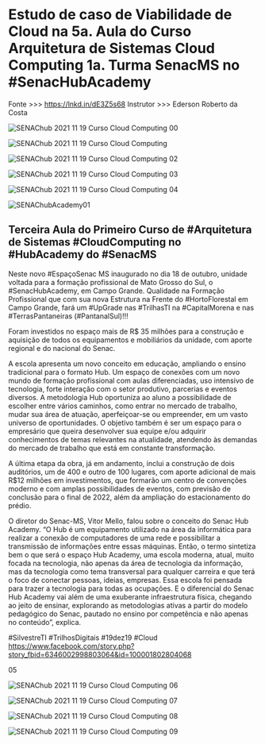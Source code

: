 # Estudo de caso de Viabilidade de Cloud na 5a. Aula do Curso Arquitetura de Sistemas Cloud Computing 1a. Turma SenacMS no #SenacHubAcademy

Fonte >>> https://lnkd.in/dE3Z5s68 
Instrutor >>> Ederson Roberto da Costa

![SENAChub 2021 11 19 Curso Cloud Computing 00](https://user-images.githubusercontent.com/93165498/142642605-0edc3df3-4360-4a95-8ce7-6f55ec72b8d0.jpg)

![SENAChub 2021 11 19 Curso Cloud Computing](https://user-images.githubusercontent.com/93165498/142642663-c5ac7679-4fb5-465d-b3ab-6c7d25005893.jpg)

![SENAChub 2021 11 19 Curso Cloud Computing 02](https://user-images.githubusercontent.com/93165498/142642685-651db634-662f-45c2-84c3-8a69da5ab089.jpg)

![SENAChub 2021 11 19 Curso Cloud Computing 03](https://user-images.githubusercontent.com/93165498/142642720-aa7527ab-8b61-4018-865b-9d279c5bd437.jpg)

![SENAChub 2021 11 19 Curso Cloud Computing 04](https://user-images.githubusercontent.com/93165498/142642754-23e90e84-c4d3-49cb-bf33-5a4990f9cf6e.jpg)

![SENAChubAcademy01](https://user-images.githubusercontent.com/93165498/142642945-bca85b9e-eb00-407a-9866-08060e74d49e.jpg)


## Terceira Aula do Primeiro Curso de #Arquitetura de Sistemas #CloudComputing no #HubAcademy do #SenacMS 

Neste novo #EspaçoSenac MS inaugurado no dia 18 de outubro, unidade voltada para a formação profissional de Mato Grosso do Sul, o #SenacHubAcademy, em Campo Grande. Qualidade na Formação Profissional que com sua nova Estrutura na Frente do #HortoFlorestal em Campo Grande, fará um #UpGrade nas #TrilhasTI na #CapitalMorena e nas #TerrasPantaneiras (#PantanalSul)!!! 

Foram investidos no espaço mais de R$ 35 milhões para a construção e aquisição de todos os equipamentos e mobiliários da unidade, com aporte regional e do nacional do Senac. 

A escola apresenta um novo conceito em educação, ampliando o ensino tradicional para o formato Hub. Um espaço de conexões com um novo mundo de formação profissional com aulas diferenciadas, uso intensivo de tecnologia, forte interação com o setor produtivo, parcerias e eventos diversos. A metodologia Hub oportuniza ao aluno a possibilidade de escolher entre vários caminhos, como entrar no mercado de trabalho, mudar sua área de atuação, aperfeiçoar-se ou empreender, em um vasto universo de oportunidades. O objetivo também é ser um espaço para o empresário que queira desenvolver sua equipe e/ou adquirir conhecimentos de temas relevantes na atualidade, atendendo às demandas do mercado de trabalho que está em constante transformação.

A última etapa da obra, já em andamento, inclui a construção de dois auditórios, um de 400 e outro de 100 lugares, com aporte adicional de mais R$12 milhões em investimentos, que formarão um centro de convenções moderno e com amplas possibilidades de eventos, com previsão de conclusão para o final de 2022, além da ampliação do estacionamento do prédio.

O diretor do Senac-MS, Vitor Mello, falou sobre o conceito do Senac Hub Academy. “O Hub é um equipamento utilizado na área da informática para realizar a conexão de computadores de uma rede e possibilitar a transmissão de informações entre essas máquinas. Então, o termo sintetiza bem o que será o espaço Hub Academy, uma escola moderna, atual, muito focada na tecnologia, não apenas da área de tecnologia da informação, mas da tecnologia como tema transversal para qualquer carreira e que terá o foco de conectar pessoas, ideias, empresas. Essa escola foi pensada para trazer a tecnologia para todas as ocupações. E o diferencial do Senac Hub Academy vai além de uma exuberante infraestrutura física, chegando ao jeito de ensinar, explorando as metodologias ativas a partir do modelo pedagógico do Senac, pautado no ensino por competência e não apenas no conteúdo”, explica.

#SilvestreTI #TrilhosDigitais #19dez19 #Cloud 
https://www.facebook.com/story.php?story_fbid=6346002998803064&id=100001802804068  

05

![SENAChub 2021 11 19 Curso Cloud Computing 06](https://user-images.githubusercontent.com/93165498/142645702-5b23bbc9-88ec-4824-9f1d-0f006528e8ac.jpg)

![SENAChub 2021 11 19 Curso Cloud Computing 07](https://user-images.githubusercontent.com/93165498/142645729-db9267f5-7fd9-48b2-8086-fa6c844e247b.jpg)

![SENAChub 2021 11 19 Curso Cloud Computing 08](https://user-images.githubusercontent.com/93165498/142645755-c780e4f9-5760-4bd1-b9f8-b015ee4e2f04.jpg) 

![SENAChub 2021 11 19 Curso Cloud Computing 09](https://user-images.githubusercontent.com/93165498/142645797-858fb874-b024-4f7b-8f20-3111d89affa2.jpg)





